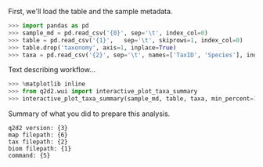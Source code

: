 First, we'll load the table and the sample metadata.

```python
>>> import pandas as pd
>>> sample_md = pd.read_csv('{0}', sep='\t', index_col=0)
>>> table = pd.read_csv('{1}',   sep='\t', skiprows=1, index_col=0)
>>> table.drop('taxonomy', axis=1, inplace=True)
>>> taxa = pd.read_csv('{2}', sep='\t', names=['TaxID', 'Species'], index_col=0, usecols=[0, 1], dtype=object)
```

Text describing workflow...

```python
>>> %matplotlib inline
>>> from q2d2.wui import interactive_plot_taxa_summary
>>> interactive_plot_taxa_summary(sample_md, table, taxa, min_percent=1)
```

Summary of what you did to prepare this analysis.
```
q2d2 version: {3}
map filepath: {6}
tax filepath: {2}
biom filepath: {1}
command: {5}
```
